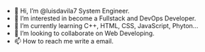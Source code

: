 - 👋 Hi, I’m @luisdavila7 System Engineer.
- 👀 I’m interested in become a Fullstack and DevOps Developer.
- 🌱 I’m currently learning C++, HTML, CSS, JavaScript, Phyton...
- 💞️ I’m looking to collaborate on Web Developing.
- 📫 How to reach me write a email.
<!---
luisdavila7/luisdavila7 is a ✨ special ✨ repository because its `README.md` (this file) appears on your GitHub profile.
You can click the Preview link to take a look at your changes.
--->
